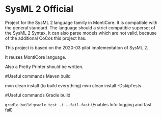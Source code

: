 <!-- (c) https://github.com/MontiCore/monticore -->
# SysML 2 Official

Project for the SysML 2 language familly in MontiCore. It is compatible with the general standard.
The language should a strict compatible superset of the SysML 2 Syntax. It can also parse
models which are not valid, because of the additional CoCos this project has.

This project is based on the 2020-03 pilot implementation of SysML 2.

It reuses MontiCore language.

Also a Pretty Printer should be written. 

#Useful commands Maven build

mvn clean install (to build everything)
mvn clean install -DskipTests

#Useful commands Gradle build

``
gradle build
``
``
gradle test -i --fail-fast
`` (Enables Info logging and fast fail)
